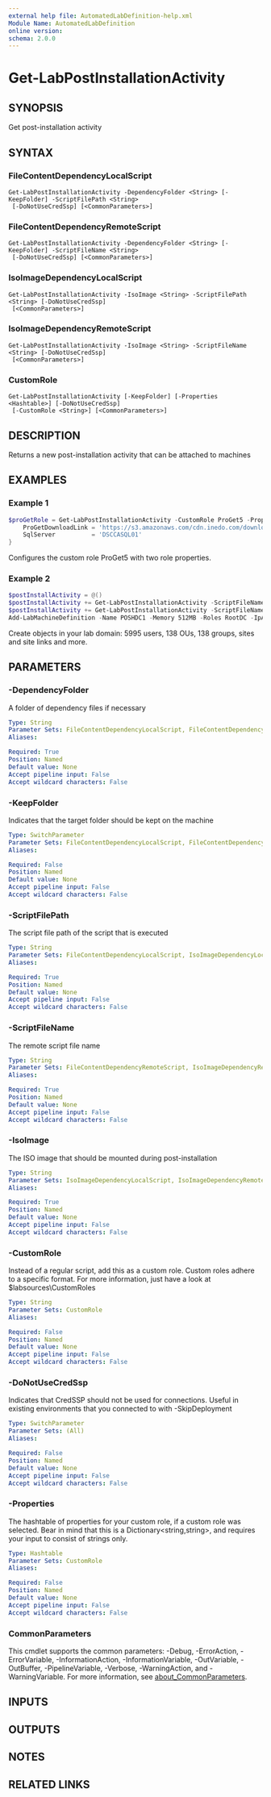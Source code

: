 ```yaml
---
external help file: AutomatedLabDefinition-help.xml
Module Name: AutomatedLabDefinition
online version:
schema: 2.0.0
---
```


# Get-LabPostInstallationActivity

## SYNOPSIS
Get post-installation activity

## SYNTAX

### FileContentDependencyLocalScript
```
Get-LabPostInstallationActivity -DependencyFolder <String> [-KeepFolder] -ScriptFilePath <String>
 [-DoNotUseCredSsp] [<CommonParameters>]
```

### FileContentDependencyRemoteScript
```
Get-LabPostInstallationActivity -DependencyFolder <String> [-KeepFolder] -ScriptFileName <String>
 [-DoNotUseCredSsp] [<CommonParameters>]
```

### IsoImageDependencyLocalScript
```
Get-LabPostInstallationActivity -IsoImage <String> -ScriptFilePath <String> [-DoNotUseCredSsp]
 [<CommonParameters>]
```

### IsoImageDependencyRemoteScript
```
Get-LabPostInstallationActivity -IsoImage <String> -ScriptFileName <String> [-DoNotUseCredSsp]
 [<CommonParameters>]
```

### CustomRole
```
Get-LabPostInstallationActivity [-KeepFolder] [-Properties <Hashtable>] [-DoNotUseCredSsp]
 [-CustomRole <String>] [<CommonParameters>]
```

## DESCRIPTION
Returns a new post-installation activity that can be attached to machines

## EXAMPLES

### Example 1
```powershell
$proGetRole = Get-LabPostInstallationActivity -CustomRole ProGet5 -Properties @{
    ProGetDownloadLink = 'https://s3.amazonaws.com/cdn.inedo.com/downloads/proget/ProGetSetup5.1.23.exe'
    SqlServer          = 'DSCCASQL01'
}
```

Configures the custom role ProGet5 with two role properties.

### Example 2
```powershell
$postInstallActivity = @()
$postInstallActivity += Get-LabPostInstallationActivity -ScriptFileName 'New-ADLabAccounts 2.0.ps1' -DependencyFolder $labSources\PostInstallationActivities\PrepareFirstChildDomain
$postInstallActivity += Get-LabPostInstallationActivity -ScriptFileName PrepareRootDomain.ps1 -DependencyFolder $labSources\PostInstallationActivities\PrepareRootDomain
Add-LabMachineDefinition -Name POSHDC1 -Memory 512MB -Roles RootDC -IpAddress 192.168.30.10 -PostInstallationActivity $postInstallActivity
```

Create objects in your lab domain: 5995 users, 138 OUs, 138 groups, sites and site links and more.

## PARAMETERS

### -DependencyFolder
A folder of dependency files if necessary

```yaml
Type: String
Parameter Sets: FileContentDependencyLocalScript, FileContentDependencyRemoteScript
Aliases:

Required: True
Position: Named
Default value: None
Accept pipeline input: False
Accept wildcard characters: False
```

### -KeepFolder
Indicates that the target folder should be kept on the machine

```yaml
Type: SwitchParameter
Parameter Sets: FileContentDependencyLocalScript, FileContentDependencyRemoteScript, CustomRole
Aliases:

Required: False
Position: Named
Default value: None
Accept pipeline input: False
Accept wildcard characters: False
```

### -ScriptFilePath
The script file path of the script that is executed

```yaml
Type: String
Parameter Sets: FileContentDependencyLocalScript, IsoImageDependencyLocalScript
Aliases:

Required: True
Position: Named
Default value: None
Accept pipeline input: False
Accept wildcard characters: False
```

### -ScriptFileName
The remote script file name

```yaml
Type: String
Parameter Sets: FileContentDependencyRemoteScript, IsoImageDependencyRemoteScript
Aliases:

Required: True
Position: Named
Default value: None
Accept pipeline input: False
Accept wildcard characters: False
```

### -IsoImage
The ISO image that should be mounted during post-installation

```yaml
Type: String
Parameter Sets: IsoImageDependencyLocalScript, IsoImageDependencyRemoteScript
Aliases:

Required: True
Position: Named
Default value: None
Accept pipeline input: False
Accept wildcard characters: False
```

### -CustomRole
Instead of a regular script, add this as a custom role. Custom roles adhere to a specific
format. For more information, just have a look at $labsources\CustomRoles

```yaml
Type: String
Parameter Sets: CustomRole
Aliases:

Required: False
Position: Named
Default value: None
Accept pipeline input: False
Accept wildcard characters: False
```

### -DoNotUseCredSsp
Indicates that CredSSP should not be used for connections. Useful in existing environments
that you connected to with -SkipDeployment

```yaml
Type: SwitchParameter
Parameter Sets: (All)
Aliases:

Required: False
Position: Named
Default value: None
Accept pipeline input: False
Accept wildcard characters: False
```

### -Properties
The hashtable of properties for your custom role, if a custom role was selected.
Bear in mind that this is a Dictionary\<string,string\>, and requires your input
to consist of strings only.

```yaml
Type: Hashtable
Parameter Sets: CustomRole
Aliases:

Required: False
Position: Named
Default value: None
Accept pipeline input: False
Accept wildcard characters: False
```

### CommonParameters
This cmdlet supports the common parameters: -Debug, -ErrorAction, -ErrorVariable, -InformationAction, -InformationVariable, -OutVariable, -OutBuffer, -PipelineVariable, -Verbose, -WarningAction, and -WarningVariable. For more information, see [about_CommonParameters](http://go.microsoft.com/fwlink/?LinkID=113216).

## INPUTS

## OUTPUTS

## NOTES

## RELATED LINKS

